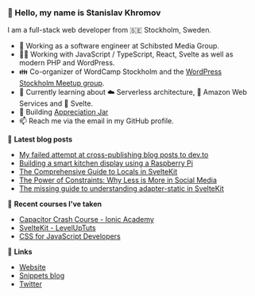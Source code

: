 ### 👋 Hello, my name is Stanislav Khromov

I am a full-stack web developer from 🇸🇪 Stockholm, Sweden.

- 🔭 Working as a software engineer at Schibsted Media Group.
- 👨‍💻️ Working with JavaScript / TypeScript, React, Svelte as well as modern PHP and WordPress.
- 👪 Co-organizer of WordCamp Stockholm and the [WordPress Stockholm Meetup group](https://www.meetup.com/WordPress-Stockholm/).
- 💭 Currently learning about ☁️ Serverless architecture, 🔶 Amazon Web Services and 🔴 Svelte.
- 🌱 Building [Appreciation Jar](https://appreciation.place/)
- 📫 Reach me via the email in my GitHub profile.

📕 **Latest blog posts**

<!-- BLOG-POST-LIST:START -->
- [My failed attempt at cross-publishing blog posts to dev.to](https://khromov.se/my-failed-attempt-at-cross-publishing-blog-posts-to-dev-to/)
- [Building a smart kitchen display using a Raspberry Pi](https://khromov.se/building-a-smart-kitchen-display-using-a-raspberry-pi/)
- [The Comprehensive Guide to Locals in SvelteKit](https://khromov.se/the-comprehensive-guide-to-locals-in-sveltekit/)
- [The Power of Constraints: Why Less is More in Social Media](https://khromov.se/the-power-of-constraints-why-less-is-more-in-social-media/)
- [The missing guide to understanding adapter-static in SvelteKit](https://khromov.se/the-missing-guide-to-understanding-adapter-static-in-sveltekit/)
<!-- BLOG-POST-LIST:END -->

🌱 **Recent courses I've taken**

- [Capacitor Crash Course - Ionic Academy](https://ionicacademy.com/)
- [SvelteKit - LevelUpTuts](https://leveluptutorials.com/tutorials/svelte-kit/)
- [CSS for JavaScript Developers](https://css-for-js.dev/)

🔗 **Links**

- [Website](https://khromov.se/)
- [Snippets blog](https://snippets.khromov.se/)
- [Twitter](https://twitter.com/khromov/)
